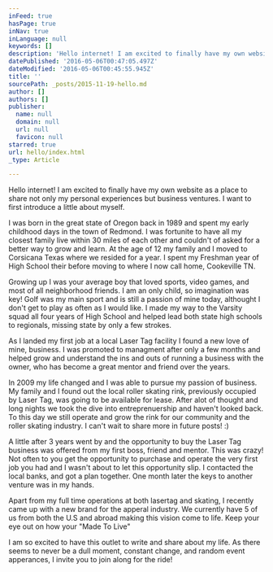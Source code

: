 ```yaml
---
inFeed: true
hasPage: true
inNav: true
inLanguage: null
keywords: []
description: 'Hello internet! I am excited to finally have my own website as a place to share not only my personal experiences but business ventures. I want to first introduce a little about myself. '
datePublished: '2016-05-06T00:47:05.497Z'
dateModified: '2016-05-06T00:45:55.945Z'
title: ''
sourcePath: _posts/2015-11-19-hello.md
author: []
authors: []
publisher:
  name: null
  domain: null
  url: null
  favicon: null
starred: true
url: hello/index.html
_type: Article

---
```

Hello internet! I am excited to finally have my own website as a place to share not only my personal experiences but business ventures. I want to first introduce a little about myself. 

I was born in the great state of Oregon back in 1989 and spent my early childhood days in the town of Redmond. I was fortunite to have all my closest family live within 30 miles of each other and couldn't of asked for a better way to grow and learn. At the age of 12 my family and I moved to Corsicana Texas where we resided for a year. I spent my Freshman year of High School their before moving to where I now call home, Cookeville TN. 

Growing up I was your average boy that loved sports, video games, and most of all neighborhood friends. I am an only child, so imagination was key! Golf was my main sport and is still a passion of mine today, althought I don't get to play as often as I would like. I made my way to the Varsity squad all four years of High School and helped lead both state high schools to regionals, missing state by only a few strokes. 

As I landed my first job at a local Laser Tag facility I found a new love of mine, business. I was promoted to managment after only a few months and helped grow and understand the ins and outs of running a business with the owner, who has become a great mentor and friend over the years. 

In 2009 my life changed and I was able to pursue my passion of business. My family and I found out the local roller skating rink, previously occupied by Laser Tag, was going to be available for lease. After alot of thought and long nights we took the dive into entreprenuership and haven't looked back. To this day we still operate and grow the rink for our community and the roller skating industry. I can't wait to share more in future posts! :) 

A little after 3 years went by and the opportunity to buy the Laser Tag business was offered from my first boss, friend and mentor. This was crazy! Not often to you get the opportunity to purchase and operate the very first job you had and I wasn't about to let this opportunity slip. I contacted the local banks, and got a plan together. One month later the keys to another venture was in my hands. 

Apart from my full time operations at both lasertag and skating, I recently came up with a new brand for the apperal industry. We currently have 5 of us from both the U.S and abroad making this vision come to life. Keep your eye out on how your "Made To Live" 

I am so excited to have this outlet to write and share about my life. As there seems to never be a dull moment, constant change, and random event apperances, I invite you to join along for the ride!
